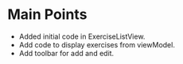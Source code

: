 # Main Points
- Added initial code in ExerciseListView.
- Add code to display exercises from viewModel.
- Add toolbar for add and edit.
